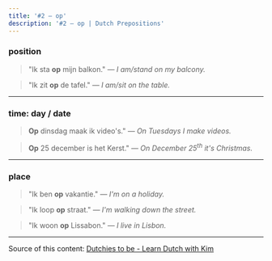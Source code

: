 ```yaml
---
title: '#2 — op'
description: '#2 — op | Dutch Prepositions'
---
```


### position

> "Ik sta **op** mijn balkon."
> _— I am/stand on my balcony._

> "Ik zit **op** de tafel."
> _— I am/sit on the table._

---

### time: day / date

> **Op** dinsdag maak ik video's."
> _— On Tuesdays I make videos._

> **Op** 25 december is het Kerst."
> _— On December 25<sup>th</sup> it's Christmas._

---

### place

> "Ik ben **op** vakantie."
> _— I'm on a holiday._

> "Ik loop **op** straat."
> _— I'm walking down the street._

> "Ik woon **op** Lissabon."
> _— I live in Lisbon._

---

Source of this content: [Dutchies to be - Learn Dutch with Kim](https://youtu.be/N3gCGJh6Gd0)
